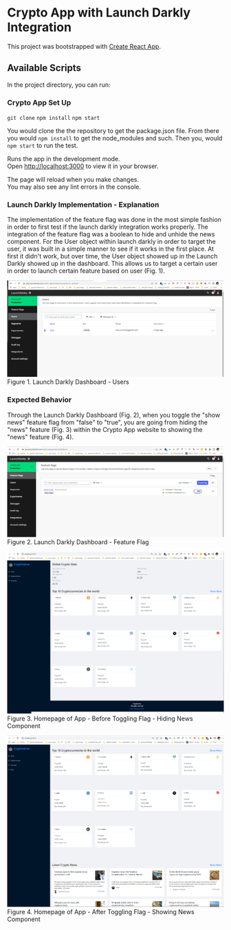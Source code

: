 # Crypto App with Launch Darkly Integration

This project was bootstrapped with [Create React App](https://github.com/facebook/create-react-app).

## Available Scripts

In the project directory, you can run:

### Crypto App Set Up
`git clone` `npm install` `npm start`

You would clone the the repository to get the package.json file. From there you would `npm install` to get the node_modules and such. Then you, would `npm start` to run the test.

Runs the app in the development mode.\
Open [http://localhost:3000](http://localhost:3000) to view it in your browser.

The page will reload when you make changes.\
You may also see any lint errors in the console.

### Launch Darkly Implementation - Explanation
The implementation of the feature flag was done in the most simple fashion in order to first test if the launch darkly integration works properly. The integration of the feature flag was a boolean to hide and unhide the news component. For the User object within launch darkly in order to target the user, it was built in a simple manner to see if it works in the first place. At first it didn't work, but over time, the User object showed up in the Launch Darkly showed up in the dashboard. This allows us to target a certain user in order to launch certain feature based on user (Fig. 1).

![Launch Darkly Dashboard - Users](/public/Launch-Darkly-2.PNG)
Figure 1. Launch Darkly Dashboard - Users


### Expected Behavior

Through the Launch Darkly Dashboard (Fig. 2), when you toggle the "show news" feature flag from "false" to "true", you are going from hiding the "news" feature (Fig. 3) within the Crypto App website to showing the "news" feature (Fig. 4). 

![Launch Darkly Dashboard - Feature Flag](/public/Launch-Darkly.PNG)
Figure 2. Launch Darkly Dashboard - Feature Flag 

![Homepage of App - Before Toggling Flag - Hiding News Component](/public/Before-Flag.PNG)
Figure 3. Homepage of App - Before Toggling Flag - Hiding News Component


![Homepage of App - After Toggling Flag - Showing News Component](/public/After-Flag.PNG)
Figure 4. Homepage of App - After Toggling Flag - Showing News Component

